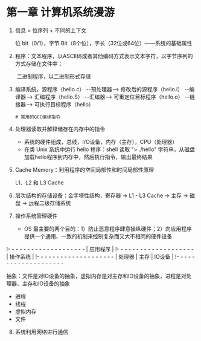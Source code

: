 # 第一章 计算机系统漫游

1. 信息 = 位序列 + 不同的上下文

   位 bit（0/1），字节 Bit（8个位），字长（32位或64位）——系统的基础属性

2. 程序：文本程序，以ASCII码或者其他编码方式表示文本字符，以字节序列的方式存储在文件中；

   ​            二进制程序，以二进制形式存储

3. 编译系统，源程序（hello.c） --预处理器--> 修改后的源程序（hello.i） --编译器--> 汇编程序（hello.S） --汇编器--> 可重定位目标程序（hello.o） --链接器--> 可执行目标程序（hello）

   ```She
   # 常用的GCC编译指令
   
   ```

   

4. 处理器读取并解释储存在内存中的指令

   - 系统的硬件组成，总线，I/O设备，内存（主存），CPU（处理器）
   - 在类 Unix 系统中运行 hello 程序：shell 读取 "> ./hello" 字符串，从磁盘加载hello程序到内存中，然后执行指令，输出最终结果

5. Cache Memory：利用程序的空间局部性和时间局部性原理

   L1、L2 和 L3 Cache

6. 层次结构的存储设备：金字塔性结构，寄存器 -> L1 - L3 Cache -> 主存 -> 磁盘 -> 远程二级存储系统

7. 操作系统管理硬件

   - OS 最主要的两个目的：1）防止恶意程序肆意操纵硬件；2）向应用程序提供一个通用、一致的机制来控制复杂而又大不相同的硬件设备
   

!- - - - - - - - - - - - - - - - - - - - 
|              应用程序            |
!- - - - - - - - - - - - - - - - - - - - 
|              操作系统        |
!- - - - - - - - - - - - - - - - - - - -
| 处理器 | 主存 | IO设备 |
!- - - - - - - - - - - - - - - - - - - - 

抽象：文件是对IO设备的抽象，虚拟内存是对主存和IO设备的抽象，进程是对处理器、主存和IO设备的抽象

- 进程
- 线程
- 虚拟内存
- 文件



8. 系统利用网络进行通信